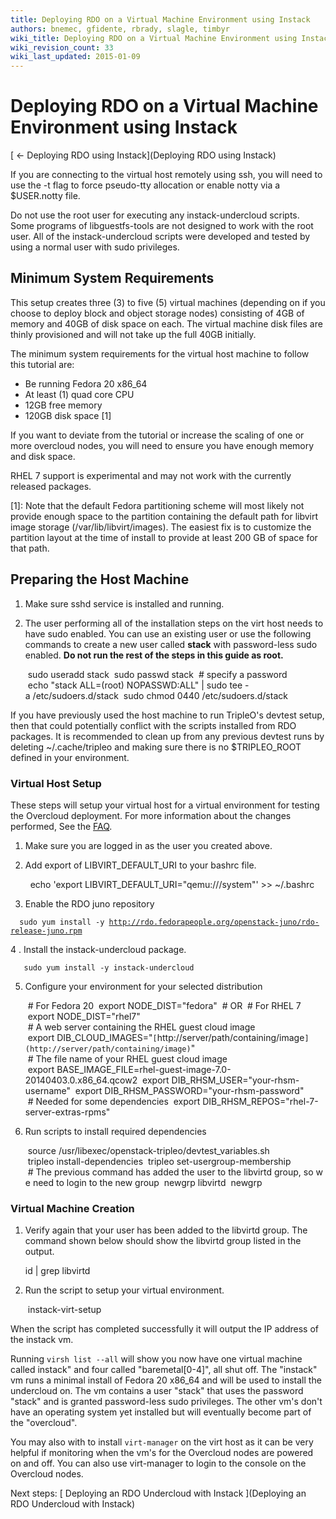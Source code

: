 ```yaml
---
title: Deploying RDO on a Virtual Machine Environment using Instack
authors: bnemec, gfidente, rbrady, slagle, timbyr
wiki_title: Deploying RDO on a Virtual Machine Environment using Instack
wiki_revision_count: 33
wiki_last_updated: 2015-01-09
---
```


# Deploying RDO on a Virtual Machine Environment using Instack

[ ← Deploying RDO using Instack](Deploying RDO using Instack)

If you are connecting to the virtual host remotely using ssh, you will need to use the -t flag to force pseudo-tty allocation or enable notty via a $USER.notty file.

Do not use the root user for executing any instack-undercloud scripts. Some programs of libguestfs-tools are not designed to work with the root user. All of the instack-undercloud scripts were developed and tested by using a normal user with sudo privileges.

## Minimum System Requirements

This setup creates three (3) to five (5) virtual machines (depending on if you choose to deploy block and object storage nodes) consisting of 4GB of memory and 40GB of disk space on each. The virtual machine disk files are thinly provisioned and will not take up the full 40GB initially.

The minimum system requirements for the virtual host machine to follow this tutorial are:

*   Be running Fedora 20 x86_64
*   At least (1) quad core CPU
*   12GB free memory
*   120GB disk space [1]

If you want to deviate from the tutorial or increase the scaling of one or more overcloud nodes, you will need to ensure you have enough memory and disk space.

RHEL 7 support is experimental and may not work with the currently released packages.

[1]: Note that the default Fedora partitioning scheme will most likely not provide enough space to the partition containing the default path for libvirt image storage (/var/lib/libvirt/images). The easiest fix is to customize the partition layout at the time of install to provide at least 200 GB of space for that path.

## Preparing the Host Machine

1. Make sure sshd service is installed and running.

2. The user performing all of the installation steps on the virt host needs to have sudo enabled. You can use an existing user or use the following commands to create a new user called **stack** with password-less sudo enabled. **Do not run the rest of the steps in this guide as root.**

       sudo useradd stack
       sudo passwd stack  # specify a password
       echo "stack ALL=(root) NOPASSWD:ALL" | sudo tee -a /etc/sudoers.d/stack
       sudo chmod 0440 /etc/sudoers.d/stack

If you have previously used the host machine to run TripleO's devtest setup, then that could potentially conflict with the scripts installed from RDO packages. It is recommended to clean up from any previous devtest runs by deleting ~/.cache/tripleo and making sure there is no $TRIPLEO_ROOT defined in your environment.

### Virtual Host Setup

These steps will setup your virtual host for a virtual environment for testing the Overcloud deployment. For more information about the changes performed, See the [FAQ](https://openstack.redhat.com/Instack_FAQ#What_configuration_changes_does_instack-virt-setup_make_to_the_virt_host.3F).

1. Make sure you are logged in as the user you created above.

2. Add export of LIBVIRT_DEFAULT_URI to your bashrc file.

        echo 'export LIBVIRT_DEFAULT_URI="qemu:///system"' >> ~/.bashrc

3. Enable the RDO juno repository

`  sudo yum install -y `[`http://rdo.fedorapeople.org/openstack-juno/rdo-release-juno.rpm`](http://rdo.fedorapeople.org/openstack-juno/rdo-release-juno.rpm)

4 . Install the instack-undercloud package.

       sudo yum install -y instack-undercloud

5. Configure your environment for your selected distribution

       # For Fedora 20
       export NODE_DIST="fedora"
       # OR
       # For RHEL 7
       export NODE_DIST="rhel7"
       # A web server containing the RHEL guest cloud image
       export DIB_CLOUD_IMAGES="`[`http://server/path/containing/image`](http://server/path/containing/image)`"
       # The file name of your RHEL guest cloud image
       export BASE_IMAGE_FILE=rhel-guest-image-7.0-20140403.0.x86_64.qcow2
       export DIB_RHSM_USER="your-rhsm-username"
       export DIB_RHSM_PASSWORD="your-rhsm-password"
       # Needed for some dependencies
       export DIB_RHSM_REPOS="rhel-7-server-extras-rpms"

6. Run scripts to install required dependencies

       source /usr/libexec/openstack-tripleo/devtest_variables.sh
       tripleo install-dependencies
       tripleo set-usergroup-membership
       # The previous command has added the user to the libvirtd group, so we need to login to the new group
       newgrp libvirtd
       newgrp

### Virtual Machine Creation

1. Verify again that your user has been added to the libvirtd group. The command shown below should show the libvirtd group listed in the output.

      id | grep libvirtd

2. Run the script to setup your virtual environment.

       instack-virt-setup

When the script has completed successfully it will output the IP address of the instack vm.

Running `virsh list --all` will show you now have one virtual machine called instack" and four called "baremetal[0-4]", all shut off. The "instack" vm runs a minimal install of Fedora 20 x86_64 and will be used to install the undercloud on. The vm contains a user "stack" that uses the password "stack" and is granted password-less sudo privileges. The other vm's don't have an operating system yet installed but will eventually become part of the "overcloud".

You may also with to install `virt-manager` on the virt host as it can be very helpful if monitoring when the vm's for the Overcloud nodes are powered on and off. You can also use virt-manager to login to the console on the Overcloud nodes.

Next steps: [ Deploying an RDO Undercloud with Instack ](Deploying an RDO Undercloud with Instack)
